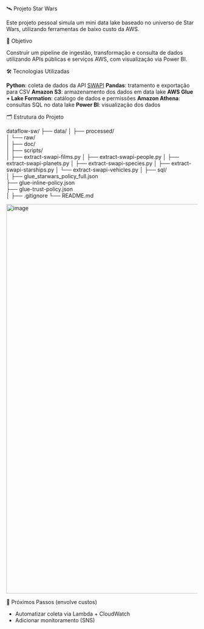 🛰️ Projeto Star Wars

Este projeto pessoal simula um mini data lake baseado no universo de Star Wars, utilizando ferramentas de baixo custo da AWS.

🎯 Objetivo

Construir um pipeline de ingestão, transformação e consulta de dados utilizando APIs públicas e serviços AWS, com visualização via Power BI.

🛠️ Tecnologias Utilizadas

**Python**: coleta de dados da API [SWAPI](https://swapi.dev/)
**Pandas**: tratamento e exportação para CSV
**Amazon S3**: armazenamento dos dados em data lake
**AWS Glue + Lake Formation**: catálogo de dados e permissões
**Amazon Athena**: consultas SQL no data lake
**Power BI**: visualização dos dados

🗂️ Estrutura do Projeto

dataflow-sw/
├── data/
│   ├── processed/              
│   └── raw/                    
│
├── doc/                        
│
├── scripts/                    
│   ├── extract-swapi-films.py
│   ├── extract-swapi-people.py
│   ├── extract-swapi-planets.py
│   ├── extract-swapi-species.py
│   ├── extract-swapi-starships.py
│   └── extract-swapi-vehicles.py
│
├── sql/                        
│
├── glue_starwars_policy_full.json     
├── glue-inline-policy.json            
├── glue-trust-policy.json             
│
├── .gitignore
└──  README.md


<img width="1536" height="1024" alt="image" src="https://github.com/user-attachments/assets/ee8bad0e-47fd-4cad-9821-03f8eca1103b" />

🚀 Próximos Passos (envolve custos)

- Automatizar coleta via Lambda + CloudWatch
- Adicionar monitoramento (SNS)
